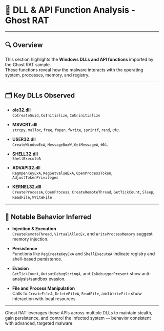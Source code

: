 # 🧬 DLL & API Function Analysis - Ghost RAT

---

## 🔍 Overview

This section highlights the **Windows DLLs and API functions** imported by the Ghost RAT sample.  
These functions reveal how the malware interacts with the operating system, processes, memory, and registry.

---

## 🗂️ Key DLLs Observed

- **ole32.dll**  
  `CoCreateGuid`, `CoInitialize`, `CoUninitialize`

- **MSVCRT.dll**  
  `strcpy`, `malloc`, `free`, `fopen`, `fwrite`, `sprintf`, `rand`, etc.

- **USER32.dll**  
  `CreateWindowExA`, `MessageBoxW`, `GetMessageA`, etc.

- **SHELL32.dll**  
  `ShellExecuteA`

- **ADVAPI32.dll**  
  `RegOpenKeyExA`, `RegSetValueExA`, `OpenProcessToken`, `AdjustTokenPrivileges`

- **KERNEL32.dll**  
  `CreateProcessA`, `OpenProcess`, `CreateRemoteThread`, `GetTickCount`, `Sleep`, `ReadFile`, `WriteFile`

---

## 📌 Notable Behavior Inferred

- **Injection & Execution**  
  `CreateRemoteThread`, `VirtualAllocEx`, and `WriteProcessMemory` suggest memory injection.

- **Persistence**  
  Functions like `RegCreateKeyExA` and `ShellExecuteA` indicate registry and shell-based persistence.

- **Evasion**  
  `GetTickCount`, `OutputDebugStringA`, and `IsDebuggerPresent` show anti-analysis/sandbox evasion.

- **File and Process Manipulation**  
  Calls to `CreateFileA`, `DeleteFileA`, `ReadFile`, and `WriteFile` show interaction with local resources.

---

Ghost RAT leverages these APIs across multiple DLLs to maintain stealth, gain persistence, and control the infected system — behavior consistent with advanced, targeted malware.
